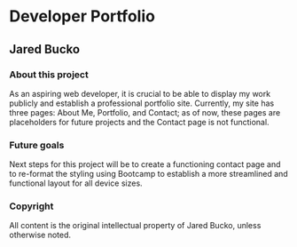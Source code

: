 # Developer Portfolio

## Jared Bucko

### **About this project**

As an aspiring web developer, it is crucial to be able to display my work publicly and establish a professional portfolio site. Currently, my site has three pages: About Me, Portfolio, and Contact; as of now, these pages are placeholders for future projects and the Contact page is not functional.

### **Future goals**

Next steps for this project will be to create a functioning contact page and to re-format the styling using Bootcamp to establish a more streamlined and functional layout for all device sizes.

### **Copyright**

All content is the original intellectual property of Jared Bucko, unless otherwise noted.
